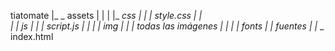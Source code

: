 tiatomate
|_ _ assets
|    |
|    |_ _css
|    | 	|_ _style.css
|    |  
|    |_ _js
|    |	|_ _script.js
|    |
|    |_ _img
|    |   |_ _todas las imágenes
|    |
|    |_ _fonts
|        |_ _fuentes
|
|_ _ index.html	 